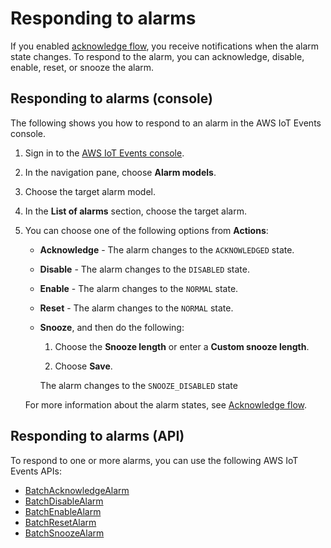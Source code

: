 # Responding to alarms<a name="respond-to-alarms"></a>

If you enabled [acknowledge flow](https://docs.aws.amazon.com/iotevents/latest/developerguide/iotevents-alarms.html#acknowledge-flow), you receive notifications when the alarm state changes\. To respond to the alarm, you can acknowledge, disable, enable, reset, or snooze the alarm\.

## Responding to alarms \(console\)<a name="respond-to-alarms-console"></a>

The following shows you how to respond to an alarm in the AWS IoT Events console\.

1. Sign in to the [AWS IoT Events console](https://console.aws.amazon.com/iotevents/)\.

1. In the navigation pane, choose **Alarm models**\.

1. Choose the target alarm model\.

1. In the **List of alarms** section, choose the target alarm\.

1. You can choose one of the following options from **Actions**:
   + **Acknowledge** \- The alarm changes to the `ACKNOWLEDGED` state\.
   + **Disable** \- The alarm changes to the `DISABLED` state\.
   + **Enable** \- The alarm changes to the `NORMAL` state\.
   + **Reset** \- The alarm changes to the `NORMAL` state\.
   + **Snooze**, and then do the following:

     1. Choose the **Snooze length** or enter a **Custom snooze length**\.

     1. Choose **Save**\.

     The alarm changes to the `SNOOZE_DISABLED` state

   For more information about the alarm states, see [Acknowledge flow](iotevents-alarms.md#acknowledge-flow)\.

## Responding to alarms \(API\)<a name="respond-alarms-API"></a>

To respond to one or more alarms, you can use the following AWS IoT Events APIs:
+ [BatchAcknowledgeAlarm](https://docs.aws.amazon.com/iotevents/latest/apireference/API_iotevents-data_BatchAcknowledgeAlarm.html)
+ [BatchDisableAlarm](https://docs.aws.amazon.com/iotevents/latest/apireference/API_iotevents-data_BatchDisableAlarm.html)
+ [BatchEnableAlarm](https://docs.aws.amazon.com/iotevents/latest/apireference/API_iotevents-data_BatchEnableAlarm.html)
+ [BatchResetAlarm](https://docs.aws.amazon.com/iotevents/latest/apireference/API_iotevents-data_BatchResetAlarm.html)
+ [BatchSnoozeAlarm](https://docs.aws.amazon.com/iotevents/latest/apireference/API_iotevents-data_BatchSnoozeAlarm.html)